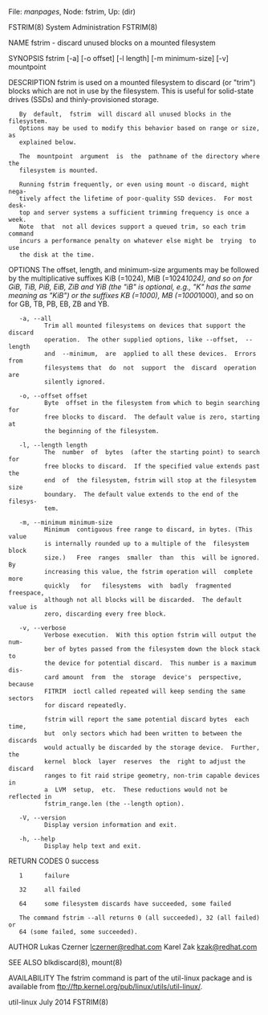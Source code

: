 File: *manpages*,  Node: fstrim,  Up: (dir)

FSTRIM(8)                    System Administration                   FSTRIM(8)



NAME
       fstrim - discard unused blocks on a mounted filesystem

SYNOPSIS
       fstrim [-a] [-o offset] [-l length] [-m minimum-size] [-v] mountpoint


DESCRIPTION
       fstrim  is  used  on a mounted filesystem to discard (or "trim") blocks
       which are not in use by the filesystem.  This is useful for solid-state
       drives (SSDs) and thinly-provisioned storage.

       By  default,  fstrim  will discard all unused blocks in the filesystem.
       Options may be used to modify this behavior based on range or size,  as
       explained below.

       The  mountpoint  argument  is  the  pathname of the directory where the
       filesystem is mounted.

       Running fstrim frequently, or even using mount -o discard, might  nega-
       tively affect the lifetime of poor-quality SSD devices.  For most desk-
       top and server systems a sufficient trimming frequency is once a  week.
       Note  that  not all devices support a queued trim, so each trim command
       incurs a performance penalty on whatever else might be  trying  to  use
       the disk at the time.


OPTIONS
       The  offset,  length, and minimum-size arguments may be followed by the
       multiplicative suffixes KiB (=1024), MiB (=1024*1024), and  so  on  for
       GiB,  TiB,  PiB,  EiB, ZiB and YiB (the "iB" is optional, e.g., "K" has
       the same meaning as "KiB") or the suffixes KB (=1000), MB (=1000*1000),
       and so on for GB, TB, PB, EB, ZB and YB.


       -a, --all
              Trim all mounted filesystems on devices that support the discard
              operation.  The other supplied options, like --offset,  --length
              and  --minimum,  are  applied to all these devices.  Errors from
              filesystems that  do  not  support  the  discard  operation  are
              silently ignored.

       -o, --offset offset
              Byte  offset in the filesystem from which to begin searching for
              free blocks to discard.  The default value is zero, starting  at
              the beginning of the filesystem.

       -l, --length length
              The  number  of  bytes  (after the starting point) to search for
              free blocks to discard.  If the specified value extends past the
              end  of  the filesystem, fstrim will stop at the filesystem size
              boundary.  The default value extends to the end of the  filesys-
              tem.

       -m, --minimum minimum-size
              Minimum  contiguous free range to discard, in bytes. (This value
              is internally rounded up to a multiple of the  filesystem  block
              size.)   Free  ranges  smaller  than  this  will be ignored.  By
              increasing this value, the fstrim operation will  complete  more
              quickly   for   filesystems  with  badly  fragmented  freespace,
              although not all blocks will be discarded.  The default value is
              zero, discarding every free block.

       -v, --verbose
              Verbose execution.  With this option fstrim will output the num-
              ber of bytes passed from the filesystem down the block stack  to
              the device for potential discard.  This number is a maximum dis-
              card amount  from  the  storage  device's  perspective,  because
              FITRIM  ioctl called repeated will keep sending the same sectors
              for discard repeatedly.

              fstrim will report the same potential discard bytes  each  time,
              but  only sectors which had been written to between the discards
              would actually be discarded by the storage device.  Further, the
              kernel  block  layer  reserves  the  right to adjust the discard
              ranges to fit raid stripe geometry, non-trim capable devices  in
              a  LVM  setup,  etc.  These reductions would not be reflected in
              fstrim_range.len (the --length option).

       -V, --version
              Display version information and exit.

       -h, --help
              Display help text and exit.


RETURN CODES
       0      success

       1      failure

       32     all failed

       64     some filesystem discards have succeeded, some failed

       The command fstrim --all returns 0 (all succeeded), 32 (all failed)  or
       64 (some failed, some succeeded).


AUTHOR
       Lukas Czerner <lczerner@redhat.com>
       Karel Zak <kzak@redhat.com>

SEE ALSO
       blkdiscard(8), mount(8)

AVAILABILITY
       The  fstrim  command is part of the util-linux package and is available
       from ftp://ftp.kernel.org/pub/linux/utils/util-linux/.



util-linux                         July 2014                         FSTRIM(8)
